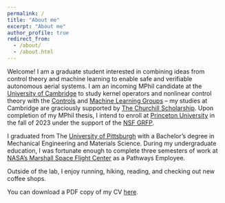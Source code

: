 ```yaml
---
permalink: /
title: "About me"
excerpt: "About me"
author_profile: true
redirect_from: 
  - /about/
  - /about.html
---
```

Welcome! I am a graduate student interested in combining ideas from control theory and machine learning to enable safe and 
verifiable autonomous aerial systems. I am an incoming MPhil candidate at the [University of Cambridge](https://www.cam.ac.uk/) to study kernel operators and 
nonlinear control theory with the [Controls](http://www-control.eng.cam.ac.uk/) and [Machine Learning Groups](http://mlg.eng.cam.ac.uk/) – my studies at Cambridge are graciously supported by [The Churchill Scholarship](https://churchillscholarship.org/). 
Upon completion of my MPhil thesis, I intend to enroll at [Princeton University](https://mae.princeton.edu/) in the fall of 2023 under the support of the [NSF GRFP](https://www.nsfgrfp.org/). 

I graduated from The [University of Pittsburgh](https://www.engineering.pitt.edu/mems) with a Bachelor’s degree in Mechanical Engineering and Materials Science. 
During my undergraduate education, I was fortunate enough to complete three semesters of work at [NASA’s Marshall Space Flight Center](https://www.nasa.gov/centers/marshall/home/index.html) as a 
Pathways Employee. 

Outside of the lab, I enjoy running, hiking, reading, and checking out new coffee shops. 

You can download a PDF copy of my CV [here](/files/CV_AsherHancock.pdf).

